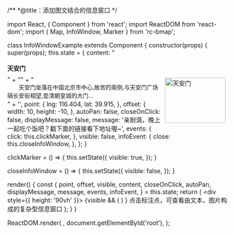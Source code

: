 /**
 *@title：添加图文结合的信息窗口
 */

import React, { Component } from 'react';
import ReactDOM from 'react-dom';
import { Map, InfoWindow, Marker } from 'rc-bmap';

class InfoWindowExample extends Component {
  constructor(props) {
    super(props);
    this.state = {
      content: "<h4 style='margin:0 0 5px 0;padding:0.2em 0'>天安门</h4>"
      + "<img style='float:right;margin:4px' id='imgDemo' src='http://lbsyun.baidu.com/jsdemo/img/tianAnMen.jpg' width='139' height='104' title='天安门'/>"
      + "<p style='margin:0;line-height:1.5;font-size:13px;text-indent:2em'>天安门坐落在中国北京市中心,故宫的南侧,与天安门广场隔长安街相望,是清朝皇城的大门...</p>"
      + '</div>',
      point: {
        lng: 116.404,
        lat: 39.915,
      },
      offset: {
        width: 10,
        height: -10,
      },
      autoPan: false,
      closeOnClick: false,
      displayMessage: false,
      message: '亲耐滴，晚上一起吃个饭吧？戳下面的链接看下地址喔~',
      events: {
        click: this.clickMarker,
      },
      visible: false,
      infoEvent: {
        close: this.closeInfoWindow,
      },
    };
  }

  clickMarker = () => {
    this.setState({
      visible: true,
    });
  }

  closeInfoWindow = () => {
    this.setState({
      visible: false,
    });
  }

  render() {
    const {
      point, offset, visible, content, closeOnClick,
      autoPan, displayMessage, message, events, infoEvent,
    } = this.state;
    return (
      <div style={{ height: '90vh' }}>
        <Map
          ak="dbLUj1nQTvDvKXkov5fhnH5HIE88RUEO"
          scrollWheelZoom
        >
          <Marker point={point} events={events} />
          {visible && (<InfoWindow
            content={content}
            point={point}
            offset={offset}
            autoPan={autoPan}
            closeOnClick={closeOnClick}
            displayMessage={displayMessage}
            message={message}
            event={infoEvent}
          />
          )
          }
        </Map>
        点击标注点，可查看由文本，图片构成的复杂型信息窗口
      </div>
    );
  }
}

ReactDOM.render(
  <InfoWindowExample />,
  document.getElementById('root'),
);
